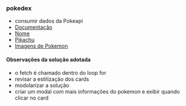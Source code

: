 ### pokedex

- consumir dados da Pokeapi
- [Documentação](https://pokeapi.co/docs/v2)
- [Nome](https://pokeapi.co/api/v2/pokemon/ditto)
- [Pikachu](https://pokeapi.co/api/v2/pokemon/25)
- [Imagens de Pokemon](https://raw.githubusercontent.com/PokeAPI/sprites/master/sprites/pokemon/${pokemon.id}.png)

#### Observações da solução adotada

- o fetch é chamado dentro do loop for
- revisar a estilização dos cards
- modolarizar a solução
- criar um modal com mais informações do pokemon e exibir quando clicar no card 
